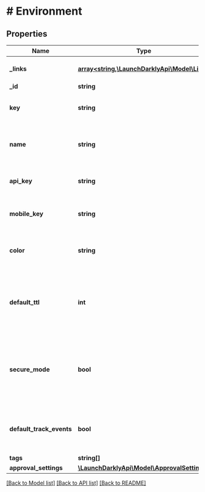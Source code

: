 # # Environment

## Properties

Name | Type | Description | Notes
------------ | ------------- | ------------- | -------------
**_links** | [**array<string,\LaunchDarklyApi\Model\Link>**](Link.md) | Links to related resources. |
**_id** | **string** |  |
**key** | **string** | A project-unique key for the new environment. |
**name** | **string** | A human-friendly name for the new environment. |
**api_key** | **string** | API key to use with client-side SDKs. |
**mobile_key** | **string** | API key to use with mobile SDKs. |
**color** | **string** | The color used to indicate this environment in the UI. |
**default_ttl** | **int** | The default time (in minutes) that the PHP SDK can cache feature flag rules locally. |
**secure_mode** | **bool** | Secure mode ensures that a user of the client-side SDK cannot impersonate another user. |
**default_track_events** | **bool** | Enables tracking detailed information for new flags by default. |
**tags** | **string[]** |  |
**approval_settings** | [**\LaunchDarklyApi\Model\ApprovalSettings**](ApprovalSettings.md) |  | [optional]

[[Back to Model list]](../../README.md#models) [[Back to API list]](../../README.md#endpoints) [[Back to README]](../../README.md)
